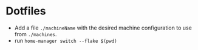 # Dotfiles

- Add a file `./machineName` with the desired machine configuration to use from `./machines`.
- run `home-manager switch --flake $(pwd)`
